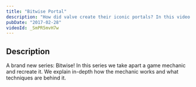 ```yaml
---
title: "Bitwise Portal"
description: "How did valve create their iconic portals? In this video I demonstrate my process of recreating the portals in Portal."
pubDate: "2017-02-28"
videoId: _SmPR5mvH7w
---
```



## Description

A brand new series: Bitwise! In this series we take apart a game mechanic and recreate it. We explain in-depth how the mechanic works and what techniques are behind it.
